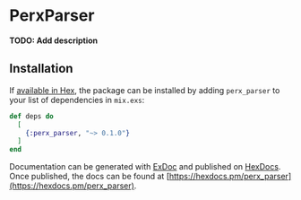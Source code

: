 # PerxParser

**TODO: Add description**

## Installation

If [available in Hex](https://hex.pm/docs/publish), the package can be installed
by adding `perx_parser` to your list of dependencies in `mix.exs`:

```elixir
def deps do
  [
    {:perx_parser, "~> 0.1.0"}
  ]
end
```

Documentation can be generated with [ExDoc](https://github.com/elixir-lang/ex_doc)
and published on [HexDocs](https://hexdocs.pm). Once published, the docs can
be found at [https://hexdocs.pm/perx_parser](https://hexdocs.pm/perx_parser).


